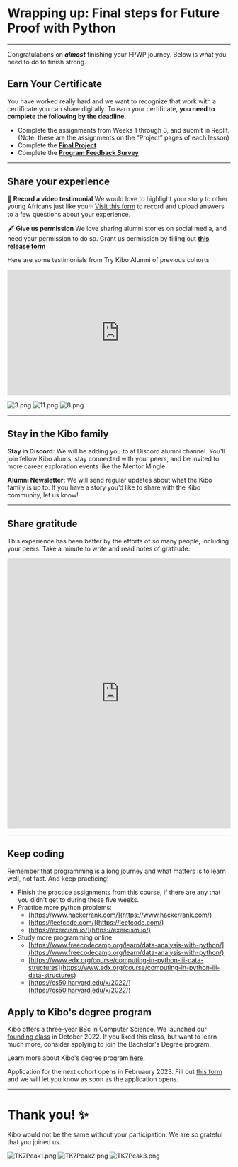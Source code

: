 # Wrapping up: Final steps for Future Proof with Python

---

Congratulations on **_almost_** finishing your FPWP journey. Below is what you need to do to finish strong.

## Earn Your Certificate

You have worked really hard and we want to recognize that work with a certificate you can share digitally. To earn your certificate, **you need to complete the following by the deadline.**

- Complete the assignments from Weeks 1 through 3, and submit in Replit. (Note: these are the assignments on the “Project” pages of each lesson)
- Complete the <a href="https://fp7.vercel.app/future-proof-with-python/final-project-instructions.html" target = "_blank">**Final Project** </a>
- Complete the <a href="https://forms.gle/GZyTzfyHH9A2t3gF7" target = "_blank">**Program Feedback Survey** </a>

---

## Share your experience

<aside>

🎥 **Record a video testimonial**
We would love to highlight your story to other young Africans just like you✨ [Visit this form](https://forms.gle/umoicNxw6wEMaBKj9) to record and upload answers to a few questions about your experience.

</aside>

<aside>

🖋️ **Give us permission**
We love sharing alumni stories on social media, and need your permission to do so. Grant us permission by filling out **[this release form](https://bit.ly/3JqSRUS)**

</aside>

Here are some testimonials from Try Kibo Alumni of previous cohorts

<div style="position: relative; padding-bottom: 56.25%; height: 0;"><iframe src="https://www.youtube.com/embed/bUwyrTy2VLY" title="YouTube video player" frameborder="0" allow="accelerometer; autoplay; clipboard-write; encrypted-media; gyroscope; picture-in-picture" allowfullscreen style="position: absolute; top: 0; left: 0; width: 100%; height: 100%;"></iframe></div>

![3.png](/future-proof-with-python/wrapping-up-final-steps/3.png) ![11.png](/future-proof-with-python/wrapping-up-final-steps/11.png) ![8.png](/future-proof-with-python/wrapping-up-final-steps/8.png)

---

## Stay in the Kibo family

**Stay in Discord:** We will be adding you to at Discord alumni channel. You'll join fellow Kibo alums, stay connected with your peers, and be invited to more career exploration events like the Mentor Mingle.

**Alumni Newsletter:** We will send regular updates about what the Kibo family is up to. If you have a story you’d like to share with the Kibo community, let us know!

---

## Share gratitude

This experience has been better by the efforts of so many people, including your peers. Take a minute to write and read notes of gratitude:

<div style="border:1px solid rgba(0,0,0,0.1);border-radius:2px;box-sizing:border-box;overflow:hidden;position:relative;width:100%;background:#F4F4F4"><iframe src="https://padlet.com/curriculumpad/4twxmy1mgs1ocfe5" frameborder="0" allow="camera;microphone;geolocation" style="width:100%;height:608px;display:block;padding:0;margin:0"></iframe></div>

---

## Keep coding

Remember that programming is a long journey and what matters is to learn well, not fast. And keep practicing!

- Finish the practice assignments from this course, if there are any that you didn’t get to during these five weeks.
- Practice more python problems:
  - [https://www.hackerrank.com/](https://www.hackerrank.com/)
  - [https://leetcode.com/](https://leetcode.com/)
  - [https://exercism.io/](https://exercism.io/)
- Study more programming online
  - [https://www.freecodecamp.org/learn/data-analysis-with-python/](https://www.freecodecamp.org/learn/data-analysis-with-python/)
  - [https://www.edx.org/course/computing-in-python-iii-data-structures](https://www.edx.org/course/computing-in-python-iii-data-structures)
  - [https://cs50.harvard.edu/x/2022/](https://cs50.harvard.edu/x/2022/)

## Apply to Kibo's degree program

Kibo offers a three-year BSc in Computer Science. We launched our [founding class](https://www.linkedin.com/feed/update/urn:li:activity:6982627519971643392) in October 2022. If you liked this class, but want to learn much more, consider applying to join the Bachelor's Degree program.

Learn more about Kibo's degree program <a href="https://kibo.school/degree/" target="_blank">here.</a>

Application for the next cohort opens in Februaury 2023. Fill out <a href="https://kibo-school.typeform.com/kibo-interest?typeform-source=kibo.school" target="_blank"> this form </a> and we will let you know as soon as the application opens.

---

# **Thank you! ✨**

Kibo would not be the same without your participation. We are so grateful that you joined us.

![TK7Peak1.png](/future-proof-with-python/wrapping-up-final-steps/TK7Peak1.png)
![TK7Peak2.png](/future-proof-with-python/wrapping-up-final-steps/TK7Peak2.png)
![TK7Peak3.png](/future-proof-with-python/wrapping-up-final-steps/TK7Peak3.png)
